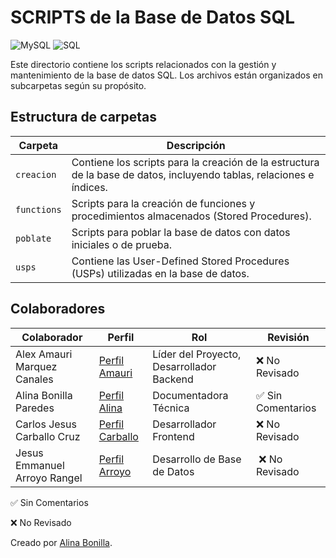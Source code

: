 # SCRIPTS de la Base de Datos SQL

![MySQL](https://img.shields.io/badge/MySQL-005C84?style=for-the-badge&logo=mysql&logoColor=white)
![SQL](https://img.shields.io/badge/SQL-4479A1?style=for-the-badge&logo=sql&logoColor=white)

Este directorio contiene los scripts relacionados con la gestión y mantenimiento de la base de datos SQL. Los archivos están organizados en subcarpetas según su propósito.

## Estructura de carpetas

| Carpeta     | Descripción |
|------------|------------|
| `creacion` | Contiene los scripts para la creación de la estructura de la base de datos, incluyendo tablas, relaciones e índices. |
| `functions` | Scripts para la creación de funciones y procedimientos almacenados (Stored Procedures). |
| `poblate`  | Scripts para poblar la base de datos con datos iniciales o de prueba. |
| `usps`     | Contiene las User-Defined Stored Procedures (USPs) utilizadas en la base de datos. |

## Colaboradores

| Colaborador                  | Perfil                            | Rol                    | Revisión |
|------------------------------|----------------------------------|-----------------------------------|----------|
| Alex Amauri Marquez Canales  | [Perfil Amauri](https://github.com/Alex01Dev) | Líder del Proyecto, Desarrollador Backend | ❌ No Revisado |
| Alina Bonilla Paredes        | [Perfil Alina](https://github.com/Ali-2121) | Documentadora Técnica |  ✅  Sin Comentarios |
| Carlos Jesus Carballo Cruz   | [Perfil Carballo](https://github.com/CarlosJ67) | Desarrollador Frontend | ❌ No Revisado |
| Jesus Emmanuel Arroyo Rangel | [Perfil Arroyo](https://github.com/des-arrosho) | Desarrollo de Base de Datos | ❌ No Revisado |

✅ Sin Comentarios

❌ No Revisado 

Creado por [Alina Bonilla](https://github.com/Ali-2121).
